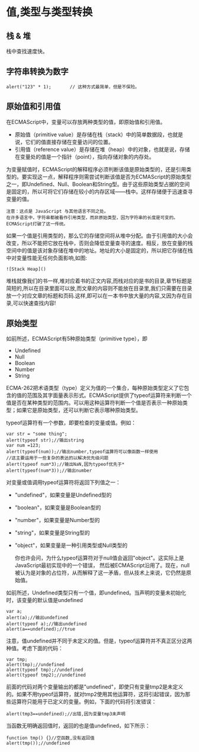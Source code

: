 # 值,类型与类型转换

## 栈 & 堆
栈中查找速度快。

## 字符串转换为数字

    alert("123" * 1);       // 这种方式最简单，但是不保险。

## 原始值和引用值
在ECMAScript中，变量可以存放两种类型的值，即原始值和引用值。

 * 原始值（primitive value）是存储在栈（stack）中的简单数据段，也就是说，它们的值直接存储在变量访问的位置。
 * 引用值（reference value）是存储在堆（heap）中的对象，也就是说，存储在变量处的值是一个指针（point），指向存储对象的内存处。 

为变量赋值时，ECMAScript的解释程序必须判断该值是原始类型的，还是引用类型的。要实现这一点，解释程序则需尝试判断该值是否为ECMAScript的原始类型之一，即Undefined、Null、Boolean和String型。由于这些原始类型占据的空间是固定的，所以可将它们存储在较小的内存区域——栈中。这样存储便于迅速查寻变量的值。

    注意：这点是 JavaScript 与其他语言不同之处。
    在许多语言中，字符串都被看作引用类型，而非原始类型，因为字符串的长度是可变的。ECMAScript打破了这一传统。

如果一个值是引用类型的，那么它的存储空间将从堆中分配。由于引用值的大小会改变，所以不能把它放在栈中，否则会降低变量查寻的速度。相反，放在变量的栈空间中的值是该对象存储在堆中的地址。地址的大小是固定的，所以把它存储在栈中对变量性能无任何负面影响,如图:

    ![Stack Heap]()

堆栈就像我们的书一样,堆对应着书的正文内容,而栈对应的是书的目录,章节标题是简短的,所以在目录里面可以放,而文章的内容则不能放在目录里,我们只需要在目录放一个对应文章的标题和页码.这样,即可以在一本书中放大量的内容,又因为存在目录,可以快速查找内容!


## 原始类型
如前所述，ECMAScript有5种原始类型（primitive type），即

 * Undefined
 * Null
 * Boolean
 * Number
 * String

ECMA-262把术语类型（type）定义为值的一个集合，每种原始类型定义了它包含的值的范围及其字面量表示形式。ECMAScript提供了typeof运算符来判断一个值是否在某种类型的范围内。可以用这种运算符判断一个值是否表示一种原始类型；如果它是原始类型，还可以判断它表示哪种原始类型。

typeof运算符有一个参数，即要检查的变量或值。例如：

    var str = "some thing";
    alert(typeof str);//输出string
    var num =123;
    alert(typeof(num));//输出number,typeof运算符可以像函数一样使用
    //这主要运用于一些复杂的表达的以解决优先级问题
    alert(typeof num*3);//输出NaN,因为typeof优先于*
    alert(typeof(num*3));//输出number

对变量或值调用typeof运算符将返回下列值之一：

 * "undefined"，如果变量是Undefined型的 
 * "boolean"，如果变量是Boolean型的 
 * "number"，如果变量是Number型的 
 * "string"，如果变量是String型的 
 * "object"，如果变量是一种引用类型或Null类型的 

    你也许会问，为什么typeof运算符对于null值会返回"object"。这实际上是JavaScript最初实现中的一个错误，
    然后被ECMAScript沿用了。现在，null被认为是对象的占位符，从而解释了这一矛盾，但从技术上来说，它仍然是原始值。

如前所述，Undefined类型只有一个值，即undefined。当声明的变量未初始化时，该变量的默认值是undefined

    var a;
    alert(a);//输出undefined
    alert(typeof a);//输出undefined
    alert(a==undefined);//true

注意，值undefined并不同于未定义的值。但是，typeof运算符并不真正区分这两种值。考虑下面的代码：

    var tmp;
    alert(tmp);//undefined
    alert(typeof tmp);//undefined
    alert(typeof tmp2);//undefined

前面的代码对两个变量输出的都是"undefined"，即使只有变量tmp2是未定义的。如果不用typeof运算符，就对tmp2使用其他运算符，这将引起错误，因为那些运算符只能用于已定义的变量。例如，下面的代码将引发错误：

    alert(tmp3==undefined);//出错,因为变量tmp3未声明

当函数无明确返回值时，返回的也是值undefined，如下所示：
    
    function tmp() {}//空函数,没有返回值
    alert(tmp());//undefined



